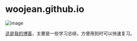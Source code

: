 # woojean.github.io

![image](https://github.com/woojean/woojean.github.io/blob/master/images/icon.png)

<a href="http://woojean.github.io" target="_blank">这是我的博客</a>，主要是一些学习总结，方便用到时可以快速复习。




